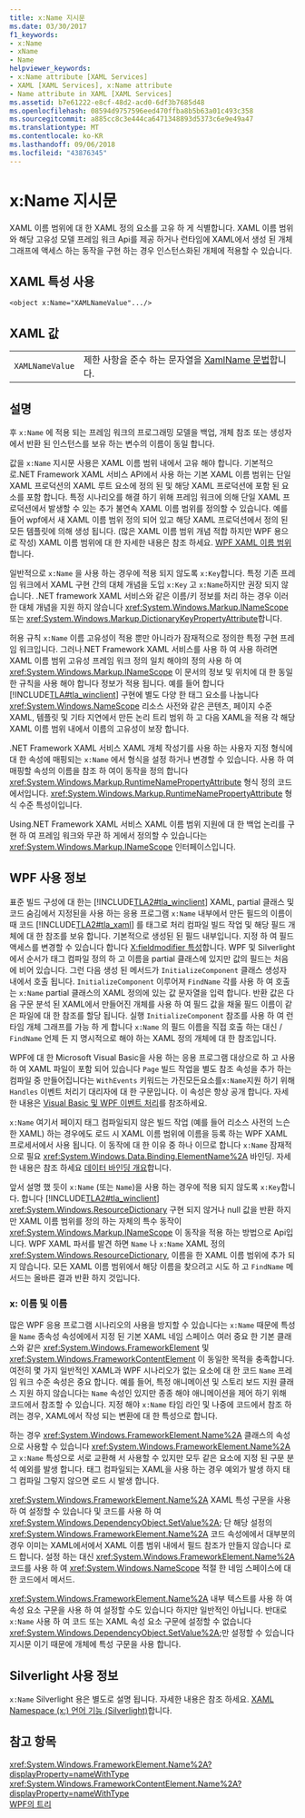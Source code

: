 ```yaml
---
title: x:Name 지시문
ms.date: 03/30/2017
f1_keywords:
- x:Name
- xName
- Name
helpviewer_keywords:
- x:Name attribute [XAML Services]
- XAML [XAML Services], x:Name attribute
- Name attribute in XAML [XAML Services]
ms.assetid: b7e61222-e8cf-48d2-acd0-6df3b7685d48
ms.openlocfilehash: 08594d9757596eed470ffba8b5b63a01c493c358
ms.sourcegitcommit: a885cc8c3e444ca6471348893d5373c6e9e49a47
ms.translationtype: MT
ms.contentlocale: ko-KR
ms.lasthandoff: 09/06/2018
ms.locfileid: "43876345"
---
```

# <a name="xname-directive"></a>x:Name 지시문
XAML 이름 범위에 대 한 XAML 정의 요소를 고유 하 게 식별합니다. XAML 이름 범위와 해당 고유성 모델 프레임 워크 Api를 제공 하거나 런타임에 XAML에서 생성 된 개체 그래프에 액세스 하는 동작을 구현 하는 경우 인스턴스화된 개체에 적용할 수 있습니다.  
  
## <a name="xaml-attribute-usage"></a>XAML 특성 사용  
  
```xaml  
<object x:Name="XAMLNameValue".../>  
```  
  
## <a name="xaml-values"></a>XAML 값  
  
|||  
|-|-|  
|`XAMLNameValue`|제한 사항을 준수 하는 문자열을 [XamlName 문법](../../../docs/framework/xaml-services/xamlname-grammar.md)합니다.|  
  
## <a name="remarks"></a>설명  
 후 `x:Name` 에 적용 되는 프레임 워크의 프로그래밍 모델을 백업, 개체 참조 또는 생성자에서 반환 된 인스턴스를 보유 하는 변수의 이름이 동일 합니다.  
  
 값을 `x:Name` 지시문 사용은 XAML 이름 범위 내에서 고유 해야 합니다. 기본적으로.NET Framework XAML 서비스 API에서 사용 하는 기본 XAML 이름 범위는 단일 XAML 프로덕션의 XAML 루트 요소에 정의 된 및 해당 XAML 프로덕션에 포함 된 요소를 포함 합니다. 특정 시나리오를 해결 하기 위해 프레임 워크에 의해 단일 XAML 프로덕션에서 발생할 수 있는 추가 불연속 XAML 이름 범위를 정의할 수 있습니다. 예를 들어 wpf에서 새 XAML 이름 범위 정의 되어 있고 해당 XAML 프로덕션에서 정의 된 모든 템플릿에 의해 생성 됩니다. (많은 XAML 이름 범위 개념 적합 하지만 WPF 용으로 작성) XAML 이름 범위에 대 한 자세한 내용은 참조 하세요. [WPF XAML 이름 범위](../../../docs/framework/wpf/advanced/wpf-xaml-namescopes.md)합니다.  
  
 일반적으로 `x:Name` 을 사용 하는 경우에 적용 되지 않도록 `x:Key`합니다. 특정 기존 프레임 워크에서 XAML 구현 간의 대체 개념을 도입 `x:Key` 고 `x:Name`하지만 권장 되지 않습니다. .NET framework XAML 서비스와 같은 이름/키 정보를 처리 하는 경우 이러한 대체 개념을 지원 하지 않습니다 <xref:System.Windows.Markup.INameScope> 또는 <xref:System.Windows.Markup.DictionaryKeyPropertyAttribute>합니다.  
  
 허용 규칙 `x:Name` 이름 고유성이 적용 뿐만 아니라가 잠재적으로 정의한 특정 구현 프레임 워크입니다. 그러나.NET Framework XAML 서비스를 사용 하 여 사용 하려면 XAML 이름 범위 고유성 프레임 워크 정의 일치 해야의 정의 사용 하 여 <xref:System.Windows.Markup.INameScope> 이 문서의 정보 및 위치에 대 한 동일한 규칙을 사용 해야 합니다 정보가 적용 됩니다. 예를 들어 합니다 [!INCLUDE[TLA#tla_winclient](../../../includes/tlasharptla-winclient-md.md)] 구현에 별도 다양 한 태그 요소를 나눕니다 <xref:System.Windows.NameScope> 리소스 사전와 같은 콘텐츠, 페이지 수준 XAML, 템플릿 및 기타 지연에서 만든 논리 트리 범위 하 고 다음 XAML을 적용 각 해당 XAML 이름 범위 내에서 이름의 고유성이 보장 합니다.  
  
 .NET Framework XAML 서비스 XAML 개체 작성기를 사용 하는 사용자 지정 형식에 대 한 속성에 매핑되는 `x:Name` 에서 형식을 설정 하거나 변경할 수 있습니다. 사용 하 여 매핑할 속성의 이름을 참조 하 여이 동작을 정의 합니다 <xref:System.Windows.Markup.RuntimeNamePropertyAttribute> 형식 정의 코드에서입니다.  <xref:System.Windows.Markup.RuntimeNamePropertyAttribute> 형식 수준 특성이입니다.  
  
 Using.NET Framework XAML 서비스 XAML 이름 범위 지원에 대 한 백업 논리를 구현 하 여 프레임 워크와 무관 하 게에서 정의할 수 있습니다는 <xref:System.Windows.Markup.INameScope> 인터페이스입니다.  
  
## <a name="wpf-usage-notes"></a>WPF 사용 정보  
 표준 빌드 구성에 대 한는 [!INCLUDE[TLA2#tla_winclient](../../../includes/tla2sharptla-winclient-md.md)] XAML, partial 클래스 및 코드 숨김에서 지정된을 사용 하는 응용 프로그램 `x:Name` 내부에서 만든 필드의 이름이 때 코드 [!INCLUDE[TLA2#tla_xaml](../../../includes/tla2sharptla-xaml-md.md)] 를 태그로 처리 컴파일 빌드 작업 및 해당 필드 개체에 대 한 참조를 보유 합니다. 기본적으로 생성된 된 필드 내부입니다. 지정 하 여 필드 액세스를 변경할 수 있습니다 합니다 [X:fieldmodifier 특성](../../../docs/framework/xaml-services/x-fieldmodifier-directive.md)합니다. WPF 및 Silverlight에서 순서가 태그 컴파일 정의 하 고 이름을 partial 클래스에 있지만 값의 필드는 처음에 비어 있습니다. 그런 다음 생성 된 메서드가 `InitializeComponent` 클래스 생성자 내에서 호출 됩니다. `InitializeComponent` 이루어져 `FindName` 각를 사용 하 여 호출는 `x:Name` partial 클래스의 XAML 정의에 있는 값 문자열을 입력 합니다. 반환 값은 다음 구문 분석 된 XAML에서 만들어진 개체를 사용 하 여 필드 값을 채울 필드 이름이 같은 파일에 대 한 참조를 할당 됩니다. 실행 `InitializeComponent` 참조를 사용 하 여 런타임 개체 그래프를 가능 하 게 합니다 `x:Name` 의 필드 이름을 직접 호출 하는 대신 / `FindName` 언제 든 지 명시적으로 해야 하는 XAML 정의 개체에 대 한 참조입니다.  
  
 WPF에 대 한 Microsoft Visual Basic을 사용 하는 응용 프로그램 대상으로 하 고 사용 하 여 XAML 파일이 포함 되어 있습니다 `Page` 빌드 작업을 별도 참조 속성을 추가 하는 컴파일 중 만들어집니다는 `WithEvents` 키워드는 가진모든요소를`x:Name`지원 하기 위해 `Handles` 이벤트 처리기 대리자에 대 한 구문입니다. 이 속성은 항상 공개 합니다. 자세한 내용은 [Visual Basic 및 WPF 이벤트 처리](../../../docs/framework/wpf/advanced/visual-basic-and-wpf-event-handling.md)를 참조하세요.  
  
 `x:Name` 여기서 페이지 태그 컴파일되지 않은 빌드 작업 (예를 들어 리소스 사전의 느슨한 XAML) 하는 경우에도 로드 시 XAML 이름 범위에 이름을 등록 하는 WPF XAML 프로세서에서 사용 됩니다. 이 동작에 대 한 이유 중 하나 이므로 합니다 `x:Name` 잠재적으로 필요 <xref:System.Windows.Data.Binding.ElementName%2A> 바인딩. 자세한 내용은 참조 하세요 [데이터 바인딩 개요](../../../docs/framework/wpf/data/data-binding-overview.md)합니다.  
  
 앞서 설명 했 듯이 `x:Name` (또는 `Name`)을 사용 하는 경우에 적용 되지 않도록 `x:Key`합니다. 합니다 [!INCLUDE[TLA2#tla_winclient](../../../includes/tla2sharptla-winclient-md.md)] <xref:System.Windows.ResourceDictionary> 구현 되지 않거나 null 값을 반환 하지만 XAML 이름 범위를 정의 하는 자체의 특수 동작이 <xref:System.Windows.Markup.INameScope> 이 동작을 적용 하는 방법으로 Api입니다. WPF XAML 파서를 발견 하면 `Name` 나 `x:Name` XAML 정의 <xref:System.Windows.ResourceDictionary>, 이름을 한 XAML 이름 범위에 추가 되지 않습니다. 모든 XAML 이름 범위에서 해당 이름을 찾으려고 시도 하 고 `FindName` 메서드는 올바른 결과 반환 하지 것입니다.  
  
### <a name="xname-and-name"></a>x: 이름 및 이름  
 많은 WPF 응용 프로그램 시나리오의 사용을 방지할 수 있습니다는 `x:Name` 때문에 특성을 `Name` 종속성 속성에에서 지정 된 기본 XAML 네임 스페이스 여러 중요 한 기본 클래스와 같은 <xref:System.Windows.FrameworkElement> 및 <xref:System.Windows.FrameworkContentElement> 이 동일한 목적을 충족합니다. 여전히 몇 가지 일반적인 XAML과 WPF 시나리오가 없는 요소에 대 한 코드 `Name` 프레임 워크 수준 속성은 중요 합니다. 예를 들어, 특정 애니메이션 및 스토리 보드 지원 클래스 지원 하지 않습니다는 `Name` 속성인 있지만 종종 해야 애니메이션을 제어 하기 위해 코드에서 참조할 수 있습니다. 지정 해야 `x:Name` 타임 라인 및 나중에 코드에서 참조 하려는 경우, XAML에서 작성 되는 변환에 대 한 특성으로 합니다.  
  
 하는 경우 <xref:System.Windows.FrameworkElement.Name%2A> 클래스의 속성으로 사용할 수 있습니다 <xref:System.Windows.FrameworkElement.Name%2A> 고 `x:Name` 특성으로 서로 교환해 서 사용할 수 있지만 모두 같은 요소에 지정 된 구문 분석 예외를 발생 합니다. 태그 컴파일되는 XAML을 사용 하는 경우 예외가 발생 하지 태그 컴파일 그렇지 않으면 로드 시 발생 합니다.  
  
 <xref:System.Windows.FrameworkElement.Name%2A> XAML 특성 구문을 사용 하 여 설정할 수 있습니다 및 코드를 사용 하 여 <xref:System.Windows.DependencyObject.SetValue%2A>; 단 해당 설정의 <xref:System.Windows.FrameworkElement.Name%2A> 코드 속성에에서 대부분의 경우 이미는 XAML에서에서 XAML 이름 범위 내에서 필드 참조가 만들지 않습니다 로드 합니다. 설정 하는 대신 <xref:System.Windows.FrameworkElement.Name%2A> 코드를 사용 하 여 <xref:System.Windows.NameScope> 적절 한 네임 스페이스에 대 한 코드에서 메서드.  
  
 <xref:System.Windows.FrameworkElement.Name%2A> 내부 텍스트를 사용 하 여 속성 요소 구문을 사용 하 여 설정할 수도 있습니다 하지만 일반적인 아닙니다. 반대로 `x:Name` 사용 하 여 코드 또는 XAML 속성 요소 구문에 설정할 수 없습니다 <xref:System.Windows.DependencyObject.SetValue%2A>;만 설정할 수 있습니다 지시문 이기 때문에 개체에 특성 구문을 사용 합니다.  
  
## <a name="silverlight-usage-notes"></a>Silverlight 사용 정보  
 `x:Name` Silverlight 용은 별도로 설명 됩니다. 자세한 내용은 참조 하세요. [XAML Namespace (x:) 언어 기능 (Silverlight)](https://go.microsoft.com/fwlink/?LinkId=199081)합니다.  
  
## <a name="see-also"></a>참고 항목  
 <xref:System.Windows.FrameworkElement.Name%2A?displayProperty=nameWithType>  
 <xref:System.Windows.FrameworkContentElement.Name%2A?displayProperty=nameWithType>  
 [WPF의 트리](../../../docs/framework/wpf/advanced/trees-in-wpf.md)
